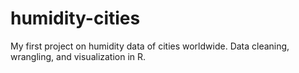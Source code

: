 # humidity-cities
My first project on humidity data of cities worldwide. Data cleaning, wrangling, and visualization in R.
